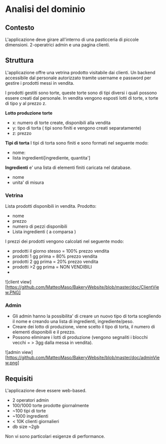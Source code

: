 # Analisi del dominio

## Contesto

L'applicazione deve girare all'interno di una pasticceria di piccole dimensioni. 2-operatrici admin e una pagina clienti.

## Struttura

L'applicazione offre una vetrina prodotto visitabile dai clienti.
Un backend accessibile dal personale autorizzato tramite username e password per gestire i prodotti messi in vendita.

I prodotti gestiti sono torte, queste torte sono di tipi diversi i quali possono essere creati dal personale.
In vendita vengono esposti lotti di torte, x torte di tipo y al prezzo z.

**Lotto produzione torte**
- x: numero di torte create, disponibili alla vendita
- y: tipo di torta ( tipi sono finiti e vengono creati separatamente)
- z: prezzo 

**Tipi di torta**
I tipi di torta sono finiti e sono formati nel seguente modo:
- nome:
- lista ingredienti[ingrediente, quantita']

**Ingredienti** e' una lista di elementi finiti caricata nel database.
- nome
- unita' di misura


### Vetrina

Lista prodotti disponibili in vendita.
Prodotto:
- nome
- prezzo
- numero di pezzi disponibili
- Lista ingredienti ( a comparsa )

I prezzi dei prodotti vengono calcolati nel seguente modo:
- prodotti il giorno stesso = 100% prezzo vendita
- prodotti 1 gg prima = 80% prezzo vendita
- prodotti 2 gg prima = 20% prezzo vendita
- prodotti >2 gg prima = NON VENDIBILI
- 
![client view][https://github.com/MatteoMaso/BakeryWebsite/blob/master/doc/ClientView.PNG]

### Admin

- Gli admin hanno la possibilita' di creare un nuovo tipo di torta scegliendo il nome e creando una lista di ingredienti, ingrediente/peso.
- Creare dei lotto di produzione, viene scelto il tipo di torta, il numero di elementi disponibili e il prezzo.
- Possono eliminare i lotti di produzione (vengono segnaliti i blocchi vecchi = > 3gg dalla messa in vendita).

![admin view][https://github.com/MatteoMaso/BakeryWebsite/blob/master/doc/adminView.png]

## Requisiti

L'applicazione deve essere web-based.
- 2 operatori admin
- 100/1000 torte prodotte giornalmente
- ~100 tipi di torte
- ~1000 ingredienti
- < 10K clienti giornalieri
- db size ~2gb

Non vi sono particolari esigenze di performance.
